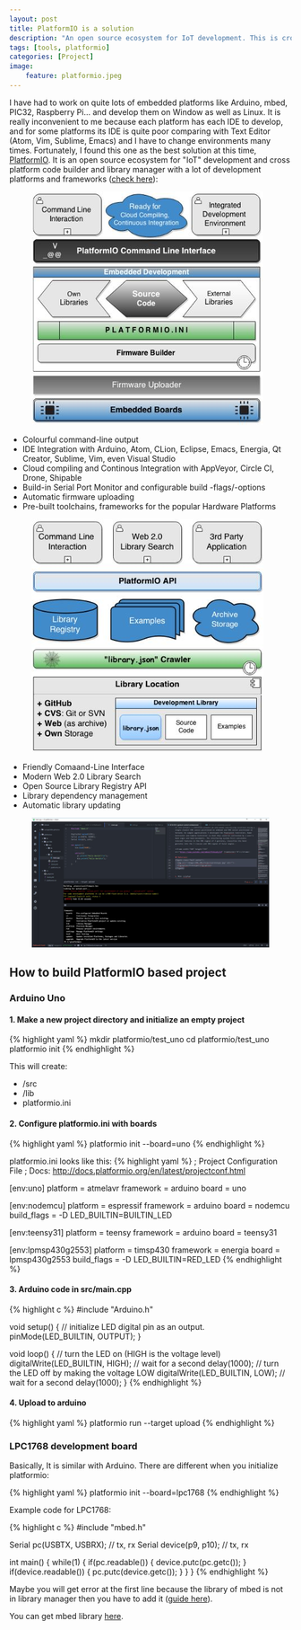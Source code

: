 ```yaml
---
layout: post
title: PlatformIO is a solution
description: "An open source ecosystem for IoT development. This is cross platform code builder and library manager with platforms like Arduino or MBED support..."
tags: [tools, platformio]
categories: [Project]
image:
    feature: platformio.jpeg
---
```


I have had to work on quite lots of embedded platforms like Arduino, mbed, PIC32, Raspberry Pi... and develop them on Window as well as Linux. It is really inconvenient to me because each platform has each IDE to develop, and for some platforms its IDE is quite poor comparing with Text Editor (Atom, Vim, Sublime, Emacs) and I have to change environments many times.
Fortunately, I found this one as the best solution at this time, [PlatformIO](http://platformio.org/). It is an open source ecosystem for "IoT" development and cross platform code builder and library manager with a lot of development platforms and frameworks ([check here](http://platformio.org/platforms/atmelavr)):

<figure class="half center">
	<img src="/images/platformio/2.jpg" alt="">
</figure>

* Colourful command-line output
* IDE Integration with Arduino, Atom, CLion, Eclipse, Emacs, Energia, Qt Creator, Sublime, Vim, even Visual Studio
* Cloud compiling and Continous Integration with AppVeyor, Circle CI, Drone, Shipable
* Build-in Serial Port Monitor and configurable build -flags/-options
* Automatic firmware uploading
* Pre-built toolchains, frameworks for the popular Hardware Platforms

<figure class="half center">
	<img src="/images/platformio/3.jpg" alt="">
</figure>

* Friendly Comaand-Line Interface
* Modern Web 2.0 Library Search
* Open Source Library Registry API
* Library dependency management
* Automatic library updating

<figure class="half center">
	<img src="/images/platformio/4.jpg" alt="">
</figure>

## How to build PlatformIO based project
### Arduino Uno

#### 1. Make a new project directory and initialize an empty project
{% highlight yaml %}
mkdir platformio/test_uno
cd platformio/test_uno
platformio init
{% endhighlight %}

This will create:
* /src
* /lib
* platformio.ini


#### 2. Configure platformio.ini with boards
{% highlight yaml %}
platformio init --board=uno
{% endhighlight %}

platformio.ini looks like this:
{% highlight yaml %}
; Project Configuration File
; Docs: http://docs.platformio.org/en/latest/projectconf.html

[env:uno]
platform = atmelavr
framework = arduino
board = uno

[env:nodemcu]
platform = espressif
framework = arduino
board = nodemcu
build_flags = -D LED_BUILTIN=BUILTIN_LED

[env:teensy31]
platform = teensy
framework = arduino
board = teensy31

[env:lpmsp430g2553]
platform = timsp430
framework = energia
board = lpmsp430g2553
build_flags = -D LED_BUILTIN=RED_LED
{% endhighlight %}

#### 3. Arduino code in src/main.cpp

{% highlight c %}
#include "Arduino.h"

void setup()
{
  // initialize LED digital pin as an output.
  pinMode(LED_BUILTIN, OUTPUT);
}

void loop()
{
  // turn the LED on (HIGH is the voltage level)
  digitalWrite(LED_BUILTIN, HIGH);
  // wait for a second
  delay(1000);
  // turn the LED off by making the voltage LOW
  digitalWrite(LED_BUILTIN, LOW);
   // wait for a second
  delay(1000);
}
{% endhighlight %}

#### 4. Upload to arduino
{% highlight yaml %}
platformio run --target upload
{% endhighlight %}


### LPC1768 development board

Basically, It is similar with Arduino. There are different when you initialize platformio:

{% highlight yaml %}
platformio init --board=lpc1768
{% endhighlight %}

Example code for LPC1768:

{% highlight c %}
#include "mbed.h"

Serial pc(USBTX, USBRX); // tx, rx
Serial device(p9, p10);  // tx, rx

int main() {
    while(1) {
        if(pc.readable()) {
            device.putc(pc.getc());
        }
        if(device.readable()) {
            pc.putc(device.getc());
        }
    }
}
{% endhighlight %}

Maybe you will get error at the first line because the library of mbed is not in library manager then you have to add it ([guide here](http://docs.platformio.org/en/stable/userguide/lib/index.html#cmd-lib)).

You can get mbed library [here](https://developer.mbed.org/users/mbed_official/code/mbed/).
